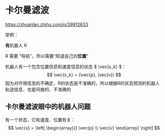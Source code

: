 # 卡尔曼滤波

https://zhuanlan.zhihu.com/p/39912633

举例：

**有**机器人 R

R 需要 “导航”，所以需要“知道自己的**位置**”

机器人有一个包含位置信息和速度信息的状态 $ \vec{x_k} $：
$$
\vec{x_k} = (\vec{p}, \vec{v})
$$
因为对环境信息的不确定，R的状态是不准确的，所以根据R的状态预测的机器人轨迹信息，也是间接的、不准确的



## 卡尔曼滤波眼中的机器人问题

有一个状态，它和速度、位置有关：
$$
\vec{x} = \left[ 
\begin{array}{}
\vec{p} \\
\vec{v}
\end{array} 
\right]
$$


